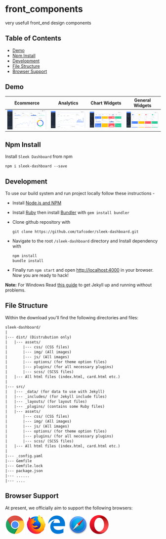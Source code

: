 # front_components
very usefull front_end design components


## Table of Contents

- [Demo](#demo)
- [Npm Install](#npm-install)
- [Development](#development)
- [File Structure](#file-structure)
- [Browser Support](#browser-support)

## Demo

| Ecommerce  | Analytics  | Chart Widgets  | General Widgets  |
|---|---|---|---|
| [![Ecommerce page](sleek-dashboard-master/src/assets/img/github/ecommerce.png)](https://sleek.tafcoder.com/)  | [![Analytics page](sleek-dashboard-master/src/assets/img/github/analytics.png)](https://sleek.tafcoder.com/analytics.html) | [![Chart Widgets](sleek-dashboard-master/src/assets/img/github/chart-widgets.png)](https://sleek.tafcoder.com/chart-widget.html) | [![General Widgets](sleek-dashboard-master/src/assets/img/github/general-widgets.png)](https://sleek.tafcoder.com/general-widget.html)



## Npm Install
  Install `Sleek Dashboard` from npm
  ```
  npm i sleek-dashboard --save
  ```

## Development
To use our build system and run project locally follow these instructions -

- Install [Node.js and NPM](https://nodejs.org)
- Install [Ruby](https://www.ruby-lang.org/en/documentation/installation/) then install [Bundler](https://bundler.io/) with `gem install bundler`

- Clone github repository with
  ```
  git clone https://github.com/tafcoder/sleek-dashboard.git
  ```


- Navigate to the root `/sleek-dashboard` directory and Install dependency with
  ```
  npm install
  bundle install
  ```

- Finally run `npm start` and open [http://localhost:4000](http://localhost:4000) in your browser. Now you are ready to hack! 

 **Note:** For Windows Read [this guide](https://jekyllrb.com/docs/windows/) to get Jekyll up and running without problems.


## File Structure

Within the download you'll find the following directories and files:

```
sleek-dashboard/
|
|--- dist/ (Distrubution only)
|   |--- assets/
|       |--- css/ (CSS files)
|       |--- img/ (All images)
|       |--- js/ (All images)
|       |--- options/ (for theme option files)
|       |--- plugins/ (for all necessary plugins)
|       |--- scss/ (SCSS files)
|   |--- All html files (index.html, card.html etc.)
|
|--- src/
|   |--- _data/ (for data to use with Jekyll)
|   |--- _includes/ (for Jekyll include files)
|   |--- _layouts/ (for layout files)
|   |--- _plugins/ (contains some Ruby files)
|   |--- assets/
|       |--- css/ (CSS files)
|       |--- img/ (All images)
|       |--- js/ (All images)
|       |--- options/ (for theme option files)
|       |--- plugins/ (for all necessary plugins)
|       |--- scss/ (SCSS files)
|   |--- All html files (index.html, card.html etc.)
|
|--- _config.yaml
|--- Gemfile
|--- Gemfile.lock
|--- package.json
|--- ......
|--- ....

```

## Browser Support

At present, we officially aim to support the following browsers:

<img src="sleek-dashboard-master/src/assets/img/github/chrome.png" width="64" height="64"> <img src="sleek-dashboard-master/src/assets/img/github/firefox.png" width="64" height="64"> <img src="sleek-dashboard-master/src/assets/img/github/edge.png" width="64" height="64"> <img src="sleek-dashboard-master/src/assets/img/github/safari.png" width="64" height="64"> <img src="sleek-dashboard-master/src/assets/img/github/opera.png" width="64" height="64">
